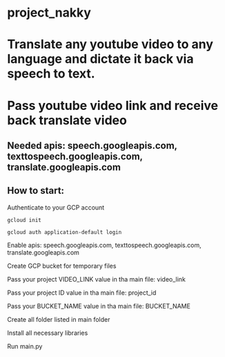 # project_nakky

# Translate any youtube video to any language  and dictate it back via speech to text.

# Pass youtube video link and receive back translate video

## Needed apis: speech.googleapis.com,  texttospeech.googleapis.com, translate.googleapis.com

## How to start:

Authenticate to your GCP account

`gcloud init`

`gcloud auth application-default login`

Enable apis: speech.googleapis.com,  texttospeech.googleapis.com, translate.googleapis.com

Create GCP bucket for temporary files

Pass your project VIDEO_LINK value in tha main file: video_link

Pass your project ID value in tha main file: project_id

Pass your BUCKET_NAME value in tha main file: BUCKET_NAME

Create all folder listed in main folder

Install all necessary libraries

Run main.py

